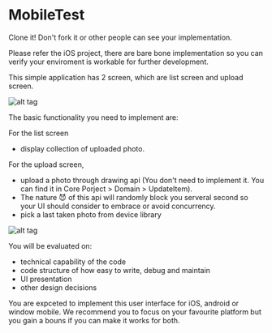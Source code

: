 # MobileTest

Clone it! Don't fork it or other people can see your implementation.

Please refer the iOS project, there are bare bone implementation so you can verify your enviroment is workable for further development. 

This simple application has 2 screen, which are list screen and upload screen.

![alt tag](https://cloud.githubusercontent.com/assets/1186623/13046748/b4ad69a4-d415-11e5-9ba9-c7c30780427b.png)

The basic functionality you need to implement are:

For the list screen
- display collection of uploaded photo. 

For the upload screen,
- upload a photo through drawing api (You don't need to implement it. You can find it in Core Porject > Domain > UpdateItem). 
- The nature :smiling_imp: of this api will randomly block you serveral second so your UI should consider to embrace or avoid concurrency.
- pick a last taken photo from device library
 
![alt tag](https://cloud.githubusercontent.com/assets/1186623/13080516/f47235bc-d503-11e5-8b8f-a667ffe5dbff.png)

You will be evaluated on: 
- technical capability of the code
- code structure of how easy to write, debug and maintain
- UI presentation
- other design decisions

You are expceted to implement this user interface for iOS, android or window mobile. We recommend you to focus on your favourite platform but you gain a bouns if you can make it works for both.  
